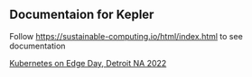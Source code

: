 Documentaion for Kepler
-----------------------

Follow https://sustainable-computing.io/html/index.html to see documentation


[Kubernetes on Edge Day, Detroit NA 2022](demos/Kubernetes-Edge-Day.pdf)